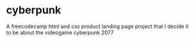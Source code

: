 # cyberpunk
A freecodecamp html and css product landing page project that I decide it to be about the videogame cyberpunk 2077
